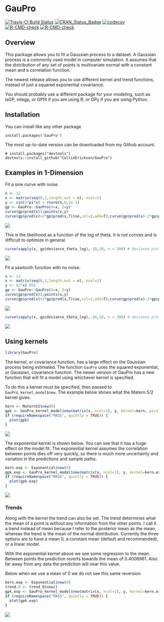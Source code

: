 
<!-- README.md is generated from README.Rmd. Please edit that file -->

# GauPro

<!-- badges: start -->

[![Travis-CI Build
Status](https://travis-ci.org/CollinErickson/GauPro.svg?branch=master)](https://travis-ci.org/CollinErickson/GauPro)
[![CRAN_Status_Badge](https://www.r-pkg.org/badges/version/GauPro)](https://cran.r-project.org/package=GauPro)
[![codecov](https://codecov.io/gh/CollinErickson/GauPro/branch/master/graph/badge.svg)](https://codecov.io/gh/CollinErickson/GauPro)
[![R-CMD-check](https://github.com/CollinErickson/GauPro/workflows/R-CMD-check/badge.svg)](https://github.com/CollinErickson/GauPro/actions)
[![R-CMD-check](https://github.com/CollinErickson/GauPro/actions/workflows/R-CMD-check.yaml/badge.svg)](https://github.com/CollinErickson/GauPro/actions/workflows/R-CMD-check.yaml)
<!-- badges: end -->

## Overview

This package allows you to fit a Gaussian process to a dataset. A
Gaussian process is a commonly used model in computer simulation. It
assumes that the distribution of any set of points is multivariate
normal with a constant mean and a correlation function.

The newest release allows you to use different kernel and trend
functions, instead of just a squared exponential covariance.

You should probably use a different package for your modeling, such as
laGP, mlegp, or GPfit if you are using R, or GPy if you are using
Python.

## Installation

You can install like any other package

    install.packages('GauPro')

The most up-to-date version can be downloaded from my Github account.

    # install.packages("devtools")
    devtools::install_github("CollinErickson/GauPro")

## Examples in 1-Dimension

Fit a sine curve with noise.

``` r
n <- 12
x <- matrix(seq(0,1,length.out = n), ncol=1)
y <- sin(2*pi*x) + rnorm(n,0,1e-1)
gp <- GauPro::GauPro(X=x, Z=y)
curve(gp$pred(x));points(x,y)
curve(gp$pred(x)+2*gp$pred(x,T)$se,col=2,add=T);curve(gp$pred(x)-2*gp$pred(x,T)$se,col=2,add=T)
```

![](tools/README-plotsine-1.png)<!-- -->

This is the likelihood as a function of the log of theta. It is not
convex and is difficult to optimize in general.

``` r
curve(sapply(x, gp$deviance_theta_log),-10,10, n = 300) # deviance profile
```

![](tools/README-plotdeviance-1.png)<!-- -->

Fit a sawtooth function with no noise.

``` r
n <- 12
x <- matrix(seq(0,1,length.out = n), ncol=1)
y <- (2*x) %%1
gp <- GauPro::GauPro(X=x, Z=y)
curve(gp$pred(x));points(x,y)
curve(gp$pred(x)+2*gp$pred(x,T)$se,col=2,add=T);curve(gp$pred(x)-2*gp$pred(x,T)$se,col=2,add=T)
```

![](tools/README-plotsawtooth-1.png)<!-- -->

``` r
curve(sapply(x, gp$deviance_theta_log),-10,10, n = 300) # deviance profile
```

![](tools/README-plotsawtooth-2.png)<!-- -->

## Using kernels

``` r
library(GauPro)
```

The kernel, or covariance function, has a large effect on the Gaussian
process being estimated. The function `GauPro` uses the squared
exponential, or Gaussian, covariance function. The newer version of
GauPro has a new function that will fit a model using whichever kernel
is specified.

To do this a kernel must be specified, then passed to
`GauPro_kernel_model$new`. The example below shows what the Matern 5/2
kernel gives.

``` r
kern <- Matern52$new(0)
gpk <- GauPro_kernel_model$new(matrix(x, ncol=1), y, kernel=kern, parallel=FALSE)
if (requireNamespace("MASS", quietly = TRUE)) {
  plot(gpk)
}
```

![](tools/README-kernelmatern52-1.png)<!-- -->

The exponential kernel is shown below. You can see that it has a huge
effect on the model fit. The exponential kernel assumes the correlation
between points dies off very quickly, so there is much more uncertainty
and variation in the predictions and sample paths.

``` r
kern.exp <- Exponential$new(0)
gpk.exp <- GauPro_kernel_model$new(matrix(x, ncol=1), y, kernel=kern.exp, parallel=FALSE)
if (requireNamespace("MASS", quietly = TRUE)) {
  plot(gpk.exp)
}
```

![](tools/README-kernelexponential-1.png)<!-- -->

### Trends

Along with the kernel the trend can also be set. The trend determines
what the mean of a point is without any information from the other
points. I call it a trend instead of mean because I refer to the
posterior mean as the mean, whereas the trend is the mean of the normal
distribution. Currently the three options are to have a mean 0, a
constant mean (default and recommended), or a linear model.

With the exponential kernel above we see some regression to the mean.
Between points the prediction reverts towards the mean of 0.4006961.
Also far away from any data the prediction will near this value.

Below when we use a mean of 0 we do not see this same reversion.

``` r
kern.exp <- Exponential$new(0)
trend.0 <- trend_0$new()
gpk.exp <- GauPro_kernel_model$new(matrix(x, ncol=1), y, kernel=kern.exp, trend=trend.0, parallel=FALSE)
if (requireNamespace("MASS", quietly = TRUE)) {
  plot(gpk.exp)
}
```

![](tools/README-trends-1.png)<!-- -->
